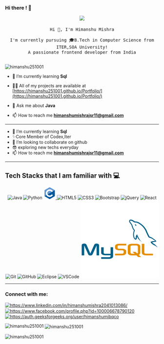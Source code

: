 ### Hi there ! :wave:

<p align="center">
  <img src="https://raw.githubusercontent.com/gist/abhirampai/ce94b0b8345cd969d3cf997578487cdd/raw/b2dc51d4421db9d4a5a17be817e07dc8ad1e3375/hello.gif" width="30%">
  <br><br>
  <samp>
   Hi 👋, I'm Himanshu Mishra
    <br>
    <br>
     I'm  currently pursuing 🎓B.Tech in Computer Science from ITER,SOA University!
    <br>
    A passionate frontend developer from India
    <br><br>
  </samp>
</p>

<p align="left"> <img src="https://komarev.com/ghpvc/?username=himanshu251001&label=Profile%20views&color=0e75b6&style=flat" alt="himanshu251001" /> </p>

- 🌱 I’m currently learning **Sql**

- 👨‍💻 All of my projects are available at [https://himanshu251001.github.io/Portfolio/](https://himanshu251001.github.io/Portfolio/)

- 💬 Ask me about **Java**

- 📫 How to reach me **himanshumishrajsr11@gmail.com**
<hr style="height:2px;border-width:0;color:gray;background-color:gray">

- 🌱 I’m currently learning **Sql**
- :sparkles:Core Member of Codex,Iter 
- 💞️ I’m looking to collaborate on github
- :sunglasses: exploring new techs everyday
- 📫 How to reach me **himanshumishrajsr11@gmail.com**


<hr style="height:2px;border-width:0;color:gray;background-color:gray">


## Tech Stacks that I am familiar with :computer:

<div align="center">
  
![Java](https://img.shields.io/badge/java-%23ED8B00.svg?style=for-the-badge&logo=java&logoColor=white)
![Python](https://img.shields.io/badge/python-3670A0?style=for-the-badge&logo=python&logoColor=ffdd54)
<a href="https://www.cprogramming.com/" target="_blank" rel="noreferrer"> <img src="https://raw.githubusercontent.com/devicons/devicon/master/icons/c/c-original.svg" alt="c" width="40" height="40"/> </a> 
![HTML5](https://img.shields.io/badge/html5-%23E34F26.svg?style=for-the-badge&logo=html5&logoColor=white)
![CSS3](https://img.shields.io/badge/css3-%231572B6.svg?style=for-the-badge&logo=css3&logoColor=white)
![Bootstrap](https://img.shields.io/badge/bootstrap-%23563D7C.svg?style=for-the-badge&logo=bootstrap&logoColor=white)
![jQuery](https://img.shields.io/badge/jquery-%230769AD.svg?style=for-the-badge&logo=jquery&logoColor=white)
![React](https://img.shields.io/badge/react-%2320232a.svg?style=for-the-badge&logo=react&logoColor=%2361DAFB)
![Git](https://img.shields.io/badge/git-%23F05033.svg?style=for-the-badge&logo=git&logoColor=white)
![GitHub](https://img.shields.io/badge/GitHub-100000?style=for-the-badge&logo=github&logoColor=white)
![Eclipse](https://img.shields.io/badge/Eclipse-FE7A16.svg?style=for-the-badge&logo=Eclipse&logoColor=white)
![VSCode](https://img.shields.io/badge/visual%20studio%20code-blue.svg?style=for-the-badge&logo=visual%20studio%20code)
![MySql](https://raw.githubusercontent.com/devicons/devicon/master/icons/mysql/mysql-original-wordmark.svg )
</div>

<hr style="height:2px;border-width:0;color:gray;background-color:gray">
<h3 align="left">Connect with me:</h3>
<p align="left">
<a href="https://linkedin.com/in/https://www.linkedin.com/in/himanshumishra2041013086/" target="blank"><img align="center" src="https://raw.githubusercontent.com/rahuldkjain/github-profile-readme-generator/master/src/images/icons/Social/linked-in-alt.svg" alt="https://www.linkedin.com/in/himanshumishra2041013086/" height="30" width="40" /></a>
<a href="https://fb.com/https://www.facebook.com/profile.php?id=100006678790120" target="blank"><img align="center" src="https://raw.githubusercontent.com/rahuldkjain/github-profile-readme-generator/master/src/images/icons/Social/facebook.svg" alt="https://www.facebook.com/profile.php?id=100006678790120" height="30" width="40" /></a>
<a href="https://auth.geeksforgeeks.org/user/https://auth.geeksforgeeks.org/user/himanshumibqco" target="blank"><img align="center" src="https://raw.githubusercontent.com/rahuldkjain/github-profile-readme-generator/master/src/images/icons/Social/geeks-for-geeks.svg" alt="https://auth.geeksforgeeks.org/user/himanshumibqco" height="30" width="40" /></a>
</p>



<p><img align="left" src="https://github-readme-stats.vercel.app/api/top-langs?username=himanshu251001&show_icons=true&locale=en&layout=compact" alt="himanshu251001" /></p>

<p>&nbsp;<img align="center" src="https://github-readme-stats.vercel.app/api?username=himanshu251001&show_icons=true&locale=en" alt="himanshu251001" /></p>

<p><img align="center" src="https://github-readme-streak-stats.herokuapp.com/?user=himanshu251001&" alt="himanshu251001" /></p>

